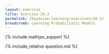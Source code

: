 ```yaml
---
layout: exercise
title: Exercise 20.3
permalink: /bayesian-learning-exercises/20-3/
breadcrumb: Learning Probabilistic Models
---
```


{% include mathjax_support %}

<div><i class="arrow-up loader" data-chapter="bayesian-learning-exercises" data-exercise="ex_3" data-rating="0"></i></div>
{% include_relative question.md %}
